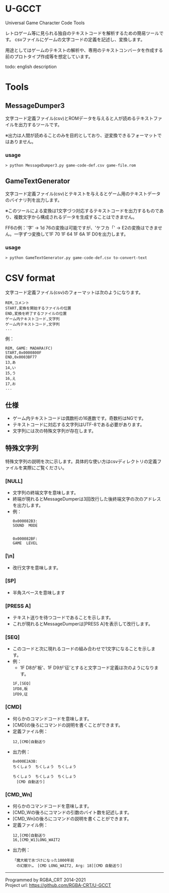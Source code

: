 # U-GCCT
Universal Game Character Code Tools

レトロゲーム等に見られる独自のテキストコードを解析するための簡易ツールです。
csvファイルにゲームの文字コードの定義を記述し、変換します。

用途としてはゲームのテキストの解析や、専用のテキストコンバータを作成する前のプロトタイプ作成等を想定しています。

todo: english description

# Tools
## MessageDumper3
文字コード定義ファイル(csv)とROMデータを与えると人が読めるテキストファイルを出力するツールです。

※出力は人間が読めることのみを目的としており、逆変換できるフォーマットではありません。

### usage
```
> python MessageDumper3.py game-code-def.csv game-file.rom
```

## GameTextGenerator
文字コード定義ファイル(csv)とテキストを与えるとゲーム用のテキストデータのバイナリ列を出力します。

※このツールによる変換は1文字づつ対応するテキストコードを出力するものであり、複数文字から構成されるデータを生成することはできません。

FF6の例：'字' → 1d 76の変換は可能ですが、'ケフカ「' → E2の変換はできません。一字ずつ変換して1F 70 1F 64 1F 6A 1F D0を出力します。

### usage
```
> python GameTextGenerator.py game-code-def.csv to-convert-text
```

# CSV format
文字コード定義ファイル(csv)のフォーマットは次のようになります。

```csv
REM,コメント
START,変換を開始するファイルの位置
END,変換を終了するファイルの位置
ゲーム内テキストコード,文字列
ゲーム内テキストコード,文字列
...
```

例：
```
REM, GAME: MADARA(FC)
START,0x0000800F
END,0x0003BF77
13,あ
14,い
15,う
16,え
17,お
...
```

## 仕様
+ ゲーム内テキストコードは偶数桁の16進数です。奇数桁はNGです。
+ テキストコードに対応する文字列はUTF-8である必要があります。
+ 文字列には次の特殊文字列が存在します。

## 特殊文字列
特殊文字列の説明を次に示します。具体的な使い方はcsvディレクトリの定義ファイルを実際にご覧ください。

### [NULL]
+ 文字列の終端文字を意味します。
+ 終端が現れるとMessageDumperは3回改行した後終端文字の次のアドレスを出力します。
+ 例：
	```
	0x000082B3:
	SOUND  MODE


	0x000082BF:
	GAME  LEVEL
	```

### [\n]
+ 改行文字を意味します。

### [SP]
+ 半角スペースを意味します

### [PRESS A]
+ テキスト送りを待つコードであることを示します。
+ これが現れるとMessageDumperは[PRESS A]を表示して改行します。

### [SEQ]
+ このコードと次に現れるコードの組み合わせで1文字になることを示します。
+ 例：
	+ 1F D8が'板'、1F D9が'征'とすると文字コード定義は次のようになります。
	```
	1F,[SEQ]
	1FD8,板
	1FD9,征
	```

### [CMD]
+ 何らかのコマンドコードを意味します。
+ [CMD]の後ろにコマンドの説明を書くことができます。
+ 定義ファイル例：
	```
	12,[CMD]自動送り
	```
+ 出力例：
	```
	0x000E2A3B:
	ちくしょう　ちくしょう　ちくしょう

	ちくしょう　ちくしょう　ちくしょう
	　[CMD 自動送り]
	```

### [CMD_Wn]
+ 何らかのコマンドコードを意味します。
+ [CMD_Wの後ろにコマンドの引数のバイト数を記述します。
+ [CMD_Wn]の後ろにコマンドの説明を書くことができます。
+ 定義ファイル例：
	```
	12,[CMD]自動送り
	16,[CMD_W1]LONG_WAIT2
	```
+ 出力例：
	```
	「魔大戦で氷づけになった1000年前
	　の幻獣か…　[CMD LONG_WAIT2, Arg: 18][CMD 自動送り]
	```

----
Programmed by RGBA_CRT 2014-2021  
Project url: https://github.com/RGBA-CRT/U-GCCT
